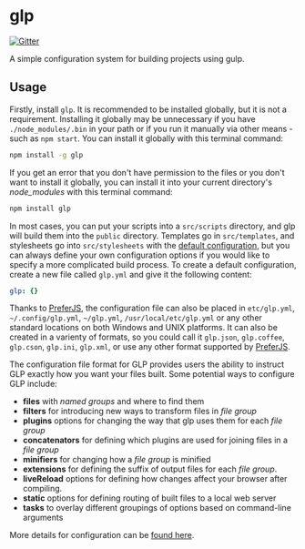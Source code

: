 glp
===

[![Gitter](https://badges.gitter.im/Join%20Chat.svg)](https://gitter.im/monokrome/glp?utm_source=badge&utm_medium=badge&utm_campaign=pr-badge&utm_content=badge)

A simple configuration system for building projects using gulp.


Usage
-----

Firstly, install `glp`. It is recommended to be installed globally, but it is
not a requirement. Installing it globally may be unnecessary if you have
`./node_modules/.bin` in your path or if you run it manually via other
means - such as `npm start`. You can install it globally with this terminal
command:

```sh
npm install -g glp
```

If you get an error that you don't have permission to the files or you don't
want to install it globally, you can install it into your current directory's
*node_modules* with this terminal command:

```sh
npm install glp
```

In most cases, you can put your scripts into a `src/scripts` directory, and glp
will build them into the `public` directory. Templates go in `src/templates`,
and stylesheets go into `src/stylesheets` with the [default
configuration][defconf], but you can always define your own configuration
options if you would like to specify a more complicated build process. To
create a default configuration, create a new file called `glp.yml` and give it
the following content:

```yaml
glp: {}
```

Thanks to [PreferJS][prefer], the configuration file can also be placed in
`etc/glp.yml`, `~/.config/glp.yml`, `~/glp.yml`, `/usr/local/etc/glp.yml`
or any other standard locations on both Windows and UNIX platforms. It can also
be created in a varienty of formats, so you could call it `glp.json`,
`glp.coffee`, `glp.cson`, `glp.ini`, `glp.xml`, or use any other format
supported by [PreferJS][prefer].

The configuration file format for GLP provides users the ability to instruct
GLP exactly how you want your files built. Some potential ways to configure GLP
include:

- **files** with *named groups* and where to find them
- **filters** for introducing new ways to transform files in *file group*
- **plugins** options for changing the way that glp uses them for each *file group*
- **concatenators** for defining which plugins are used for joining files in a *file group*
- **minifiers** for changing how a *file group* is minified
- **extensions** for defining the suffix of output files for each *file group*.
- **liveReload** options for defining how changes affect your browser after compiling.
- **static** options for defining routing of built files to a local web server
- **tasks** to overlay different groupings of options based on command-line arguments

More details for configuration can be [found here][defaults].


[prefer]: https://github.com/LimpidTech/prefer
[defconf]: https://github.com/monokrome/glp/tree/master/src/defaults.coffee
[defaults]: https://github.com/monokrome/glp/blob/master/src/defaults.litcoffee

